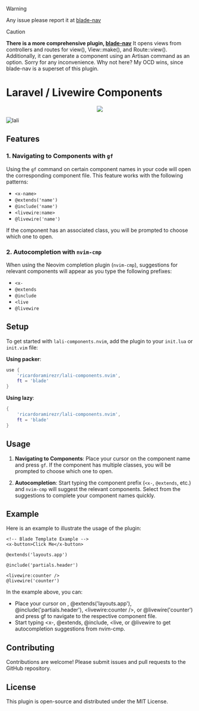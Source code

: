 > [!WARNING]
> Any issue please report it at [blade-nav](https://github.com/RicardoRamirezR/blade-nav.nvim)
 
> [!CAUTION]
> **There is a more comprehensive plugin, [blade-nav](https://github.com/RicardoRamirezR/blade-nav.nvim)** It opens views from controllers and routes for view(), View::make(), and Route::view(). Additionally, it can generate a component using an Artisan command as an option. Sorry for any inconvenience. Why not here? My OCD wins, since blade-nav is a superset of this plugin.

# Laravel / Livewire Components

<p align="center">
    <a href="https://dotfyle.com/plugins/RicardoRamirezR/lali-components.nvim">
        <img src="https://dotfyle.com/plugins/RicardoRamirezR/lali-components.nvim/shield" />
    </a>
</p>


![lali](https://github.com/RicardoRamirezR/lali-components.nvim/assets/6526545/62b8227d-8b25-4bf7-b755-6b0d6c1a39f4)

## Features

### 1. Navigating to Components with `gf`

Using the `gf` command on certain component names in your code will open the corresponding component file. This feature works with the following patterns:
- `<x-name>`
- `@extends('name')`
- `@include('name')`
- `<livewire:name>`
- `@livewire('name')`

If the component has an associated class, you will be prompted to choose which one to open.

### 2. Autocompletion with `nvim-cmp`

When using the Neovim completion plugin (`nvim-cmp`), suggestions for relevant components will appear as you type the following prefixes:
- `<x-`
- `@extends`
- `@include`
- `<live`
- `@livewire`

## Setup

To get started with `lali-components.nvim`, add the plugin to your `init.lua` or `init.vim` file:

**Using packer**:

```lua
use {
    'ricardoramirezr/lali-components.nvim',
    ft = 'blade'
}
```
    
**Using lazy**:

```lua
{
    'ricardoramirezr/lali-components.nvim',
    ft = 'blade'
}
```

## Usage

1. **Navigating to Components**:
    Place your cursor on the component name and press `gf`. If the component has multiple classes, you will be prompted to choose which one to open.

2. **Autocompletion**:
    Start typing the component prefix (`<x-`, `@extends`, etc.) and `nvim-cmp` will suggest the relevant components. Select from the suggestions to complete your component names quickly.

## Example

Here is an example to illustrate the usage of the plugin:

```blade
<!-- Blade Template Example -->
<x-button>Click Me</x-button>

@extends('layouts.app')

@include('partials.header')

<livewire:counter />
@livewire('counter')
```

In the example above, you can:

- Place your cursor on <x-button>, @extends('layouts.app'), @include('partials.header'), <livewire:counter />, or @livewire('counter') and press gf to navigate to the respective component file.
- Start typing <x-, @extends, @include, <live, or @livewire to get autocompletion suggestions from nvim-cmp.

## Contributing

Contributions are welcome! Please submit issues and pull requests to the GitHub repository.

## License

This plugin is open-source and distributed under the MIT License.

